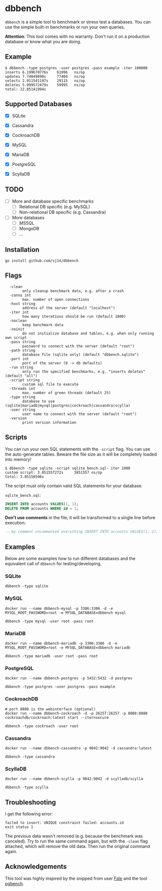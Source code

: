 # dbbench

`dbbench` is a simple tool to benchmark or stress test a databases. You can use the simple built-in benchmarks or run your own queries. 

**Attention**: This tool comes with no warranty. Don't run it on a production database or know what you are doing.

## Example

``` text
$ dbbench -type postgres -user postgres -pass example -iter 100000
inserts 6.199670776s    61996   ns/op
updates 7.74049898s     77404   ns/op
selects 2.911541197s    29115   ns/op
deletes 5.999572479s    59995   ns/op
total: 22.85141994s
``` 

## Supported Databases

- [x] SQLite
- [x] Cassandra
- [x] CockroachDB
- [x] MySQL
- [x] MariaDB
- [x] PostgreSQL
- [x] ScyllaDB


## TODO 
- [ ] More and database specific benchmarks
  - [ ] Relational DB specific (e.g. MySQL)
  - [ ] Non-relational DB specific (e.g. Cassandra)
- [ ] More databases
  - [ ] MSSQL
  - [ ] MongoDB
  - [ ] ...

## Installation

```
go install github.com/sj14/dbbench
``` 

## Flags

``` text
  -clean
        only cleanup benchmark data, e.g. after a crash
  -conns int
        max. number of open connections
  -host string
        address of the server (default "localhost")
  -iter int
        how many iterations should be run (default 1000)
  -noclean
        keep benchmark data
  -noinit
        do not initialize database and tables, e.g. when only running own script
  -pass string
        password to connect with the server (default "root")
  -path string
        database file (sqlite only) (default "dbbench.sqlite")
  -port int
        port of the server (0 -> db defaults)
  -run string
        only run the specified benchmarks, e.g. "inserts deletes" (default "all")
  -script string
        custom sql file to execute
  -threads int
        max. number of green threads (default 25)
  -type string
        database to use (sqlite|mariadb|mysql|postgres|cockroach|cassandra|scylla)
  -user string
        user name to connect with the server (default "root")
  -version
        print version information
``` 

## Scripts

You can run your own SQL statements with the `-script` flag. You can use the auto-generate tables. Beware the file size as it will be completely loaded into memory!

```
$ dbbench -type sqlite -script sqlite_bench.sql- iter 1000
custom script: 3.851557272s     3851557 ns/op
total: 3.85158506s
```

The script must only contain valid SQL statements for your database. 

`sqlite_bench.sql`: 
``` sql 
INSERT INTO accounts VALUES(1, 1);
DELETE FROM accounts WHERE id = 1; 
``` 
**Don't use comments** in the file, it will be transformed to a single line before execution:

``` sql 
-- my comment uncommented everything INSERT INTO accounts VALUES(1, 1); DELETE FROM accounts WHERE id = 1;
``` 

## Examples

Below are some examples how to run different databases and the equivalent call of `dbbench` for testing/developing.

### SQLite

``` text
dbbench -type sqlite
``` 

### MySQL

``` text
docker run --name dbbench-mysql -p 3306:3306 -d -e MYSQL_ROOT_PASSWORD=root -e MYSQL_DATABASE=dbbench mysql

dbbench -type mysql -user root -pass root
``` 

### MariaDB

``` text
docker run --name dbbench-mariadb -p 3306:3306 -d -e MYSQL_ROOT_PASSWORD=root -e MYSQL_DATABASE=dbbench mariadb 

dbbench -type mariadb -user root -pass root
``` 

### PostgreSQL

``` text
docker run --name dbbench-postgres -p 5432:5432 -d postgres

dbbench -type postgres -user postgres -pass example
``` 

### CockroachDB

``` text
# port 8080 is the webinterface (optional)
docker run --name dbbench-cockroach -d -p 26257:26257 -p 8080:8080 cockroachdb/cockroach:latest start --iternsecure

dbbench -type cockroach -user root
```

### Cassandra

``` text
docker run --name dbbench-cassandra -p 9042:9042 -d cassandra:latest

dbbench -type cassandra
```

### ScyllaDB

``` text
docker run --name dbbench-scylla -p 9042:9042 -d scylladb/scylla

dbbench -type scylla
``` 

## Troubleshooting

I get the following error:

```
failed to insert: UNIQUE constraint failed: accounts.id
exit status 1
``` 
The previous data wasn't removed (e.g. because the benchmark was canceled). Try to run the same command again, but with the `-clean` flag attached, which will remove the old data. Then run the original command again.

## Acknowledgements

This tool was highly inspired by the snipped from user [Fale](https://github.com/cockroachdb/cockroach/issues/23061#issue-300012178) and the tool [pgbench](https://www.postgresql.org/docs/current/pgbench.html).